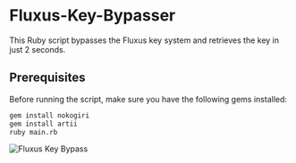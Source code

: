 # Fluxus-Key-Bypasser

This Ruby script bypasses the Fluxus key system and retrieves the key in just 2 seconds.

## Prerequisites

Before running the script, make sure you have the following gems installed:

```bash
gem install nokogiri
gem install artii
ruby main.rb
```
![Fluxus Key Bypass](https://media.discordapp.net/attachments/1153699940699222096/1154137036450709504/image.png)

